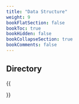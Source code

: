 ```yaml
---
title: "Data Structure"
weight: 9
bookFlatSection: false
bookToc: true
bookHidden: false
bookCollapseSection: true
bookComments: false
---
```


## Directory
{{<section>}}